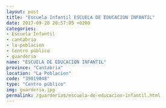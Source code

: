 ```yaml
---
layout: post
title: "Escuela Infantil ESCUELA DE EDUCACION INFANTIL"
date: 2017-09-20 20:57:05 +0200
categories:
- Escuela Infantil
- cantabria
- la-poblacion
- Centro público
- guarderia
name: "ESCUELA DE EDUCACION INFANTIL"
province: "Cantabria"
location: "La Poblacion"
code: "39019048"
type: "Centro público"
img: guarderia.jpg
permalink: /guarderias/escuela-de-educacion-infantil.html
---
```

